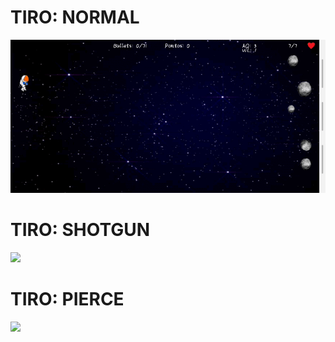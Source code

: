 # TIRO: NORMAL
![](app/gifs/normal.gif)
# TIRO: SHOTGUN
![](app/gifs/shotgun.gif)
# TIRO: PIERCE
![](app/gifs/pierce.gif)